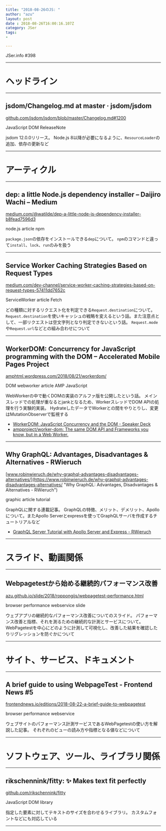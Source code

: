 ```yaml
---
title: "2018-08-26のJS: "
author: "azu"
layout: post
date : 2018-08-26T16:00:16.107Z
category: JSer
tags:
-

---
```


JSer.info #398

----

<h1 class="site-genre">ヘッドライン</h1>

----

## jsdom/Changelog.md at master · jsdom/jsdom
[github.com/jsdom/jsdom/blob/master/Changelog.md#1200](https://github.com/jsdom/jsdom/blob/master/Changelog.md#1200 "jsdom/Changelog.md at master · jsdom/jsdom")
<p class="jser-tags jser-tag-icon"><span class="jser-tag">JavaScript</span> <span class="jser-tag">DOM</span> <span class="jser-tag">ReleaseNote</span></p>

jsdom 12.0.0リリース。
Node.js 8以降が必要になるように、`ResourceLoader`の追加、依存の更新など


----
<h1 class="site-genre">アーティクル</h1>

----

## dep: a little Node.js dependency installer – Daijiro Wachi – Medium
[medium.com/@watilde/dep-a-little-node-js-dependency-installer-b8fead7596d3](https://medium.com/@watilde/dep-a-little-node-js-dependency-installer-b8fead7596d3 "dep: a little Node.js dependency installer – Daijiro Wachi – Medium")
<p class="jser-tags jser-tag-icon"><span class="jser-tag">node.js</span> <span class="jser-tag">article</span> <span class="jser-tag">npm</span></p>

`package.json`の依存をインストールできる`dep`について。
`npm`のコマンドと違って`install`、`lock`、`run`のみを扱う


----

## Service Worker Caching Strategies Based on Request Types
[medium.com/dev-channel/service-worker-caching-strategies-based-on-request-types-57411dd7652c](https://medium.com/dev-channel/service-worker-caching-strategies-based-on-request-types-57411dd7652c "Service Worker Caching Strategies Based on Request Types")
<p class="jser-tags jser-tag-icon"><span class="jser-tag">ServiceWorker</span> <span class="jser-tag">article</span> <span class="jser-tag">Fetch</span></p>

どの種類に対するリクエスト化を判定できる`Request.destination`について。
`Request.destination`を使いキャッシュの戦略を変えるという話。また注意点として、一部リクエストは空文字列となり判定できないという話。
`Request.mode`や`Request.url`などとの組み合わせについて


----

## WorkerDOM: Concurrency for JavaScript programming with the DOM – Accelerated Mobile Pages Project
[amphtml.wordpress.com/2018/08/21/workerdom/](https://amphtml.wordpress.com/2018/08/21/workerdom/ "WorkerDOM: Concurrency for JavaScript programming with the DOM – Accelerated Mobile Pages Project")
<p class="jser-tags jser-tag-icon"><span class="jser-tag">DOM</span> <span class="jser-tag">webworker</span> <span class="jser-tag">article</span> <span class="jser-tag">AMP</span> <span class="jser-tag">JavaScript</span></p>

WebWorkerの中で動くDOMの実装のアルファ版を公開したという話。
メインスレッドでの処理が重なるとjankとなるため、WorkerスレッドでDOM APIの処理を行う実験的実装。
HydrateしたデータでWorkerとの間をやりとりし、変更はMutationObserverで監視する

- [WorkerDOM: JavaScript Concurrency and the DOM - Speaker Deck](https://speakerdeck.com/cramforce/workerdom-javascript-concurrency-and-the-dom "WorkerDOM: JavaScript Concurrency and the DOM - Speaker Deck")
- [ampproject/worker-dom: The same DOM API and Frameworks you know, but in a Web Worker.](https://github.com/ampproject/worker-dom "ampproject/worker-dom: The same DOM API and Frameworks you know, but in a Web Worker.")

----

## Why GraphQL: Advantages, Disadvantages & Alternatives - RWieruch
[www.robinwieruch.de/why-graphql-advantages-disadvantages-alternatives/](https://www.robinwieruch.de/why-graphql-advantages-disadvantages-alternatives/ "Why GraphQL: Advantages, Disadvantages & Alternatives - RWieruch")
<p class="jser-tags jser-tag-icon"><span class="jser-tag">graphic</span> <span class="jser-tag">article</span> <span class="jser-tag">tutorial</span></p>

GraphQLに関する連載記事。
GraphQLの特徴、メリット、デメリット、Apolloについて。またApollo Serverとexpressを使ってGraphQLサーバを作成するチュートリアルなど

- [GraphQL Server Tutorial with Apollo Server and Express - RWieruch](https://www.robinwieruch.de/graphql-apollo-server-tutorial/ "GraphQL Server Tutorial with Apollo Server and Express - RWieruch")

----
<h1 class="site-genre">スライド、動画関係</h1>

----

## Webpagetestから始める継続的パフォーマンス改善
[azu.github.io/slide/2018/roppongijs/webpagetest-performance.html](http://azu.github.io/slide/2018/roppongijs/webpagetest-performance.html "Webpagetestから始める継続的パフォーマンス改善")
<p class="jser-tags jser-tag-icon"><span class="jser-tag">browser</span> <span class="jser-tag">performance</span> <span class="jser-tag">webservice</span> <span class="jser-tag">slide</span></p>

ウェブアプリの継続的なパフォーマンス改善についてのスライド。
パフォーマンス改善と指標、それを測るための継続的な計測とサービスについて。
WebPagetestを中心にどのように計測して可視化し、改善した結果を確認したりリグレッションを防ぐかについて


----
<h1 class="site-genre">サイト、サービス、ドキュメント</h1>

----

## A brief guide to using WebpageTest - Frontend News #5
[frontendnews.io/editions/2018-08-22-a-brief-guide-to-webpagetest](https://frontendnews.io/editions/2018-08-22-a-brief-guide-to-webpagetest "A brief guide to using WebpageTest - Frontend News #5")
<p class="jser-tags jser-tag-icon"><span class="jser-tag">browser</span> <span class="jser-tag">performance</span> <span class="jser-tag">webservice</span></p>

ウェブサイトのパフォーマンス計測サービスであるWebPagetestの使い方を解説した記事。
それぞれのビューの読み方や指標となる値などについて


----
<h1 class="site-genre">ソフトウェア、ツール、ライブラリ関係</h1>

----

## rikschennink/fitty: ✨ Makes text fit perfectly
[github.com/rikschennink/fitty](https://github.com/rikschennink/fitty "rikschennink/fitty: ✨ Makes text fit perfectly")
<p class="jser-tags jser-tag-icon"><span class="jser-tag">JavaScript</span> <span class="jser-tag">DOM</span> <span class="jser-tag">library</span></p>

指定した要素に対してテキストのサイズを合わせるライブラリ。
カスタムフォントなどにも対応している


----
